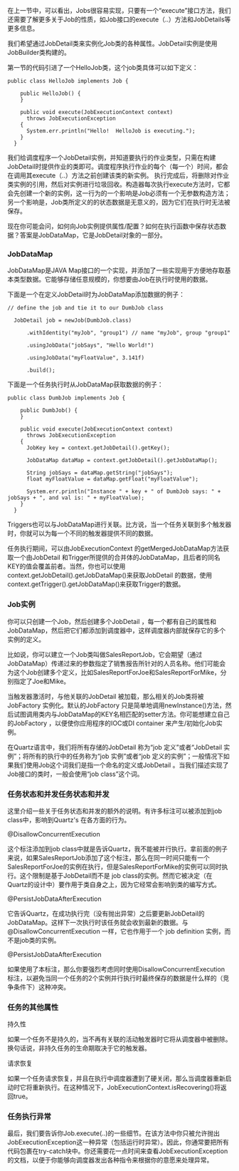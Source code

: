 在上一节中，可以看出，Jobs很容易实现，只要有一个“execute”接口方法，我们还需要了解更多关于Job的性质，如Job接口的execute（..）方法和JobDetails等更多信息。

我们希望通过JobDetail类来实例化Job类的各种属性。JobDetail实例是使用JobBuilder类构建的。 

第一节的代码引进了一个HelloJob类，这个job类具体可以如下定义：
```
public class HelloJob implements Job {

    public HelloJob() {
    }

    public void execute(JobExecutionContext context)
      throws JobExecutionException
    {
      System.err.println("Hello!  HelloJob is executing.");
    }
  }
```

我们给调度程序一个JobDetail实例，并知道要执行的作业类型，只需在构建JobDetail时提供作业的类即可。调度程序执行作业的每个（每一个）时间，都会在调用其execute（..）方法之前创建该类的新实例。 执行完成后，将删除对作业类实例的引用，然后对实例进行垃圾回收。构造器每次执行execute方法时，它都会先创建一个新的实例，这一行为的一个影响是Job必须有一个无参数构造方法；另一个影响是，Job类所定义的的状态数据是无意义的，因为它们在执行时无法被保存。

现在你可能会问，如何向Job实例提供属性/配置？如何在执行函数中保存状态数据？答案是JobDataMap，它是JobDetail对象的一部分。

### JobDataMap

JobDataMap是JAVA Map接口的一个实现，并添加了一些实现用于方便地存取基本类型数据。它能够存储任意规模的，你想要由Job在执行时使用的数据。

下面是一个在定义JobDetail时为JobDataMap添加数据的例子：
```
// define the job and tie it to our DumbJob class

  JobDetail job = newJob(DumbJob.class)

      .withIdentity("myJob", "group1") // name "myJob", group "group1"

      .usingJobData("jobSays", "Hello World!")

      .usingJobData("myFloatValue", 3.141f)

      .build();
```

下面是一个任务执行时从JobDataMap获取数据的例子：

```
public class DumbJob implements Job {

    public DumbJob() {
    }

    public void execute(JobExecutionContext context)
      throws JobExecutionException
    {
      JobKey key = context.getJobDetail().getKey();

      JobDataMap dataMap = context.getJobDetail().getJobDataMap();

      String jobSays = dataMap.getString("jobSays");
      float myFloatValue = dataMap.getFloat("myFloatValue");

      System.err.println("Instance " + key + " of DumbJob says: " + jobSays + ", and val is: " + myFloatValue);
    }
  }
```

Triggers也可以与JobDataMap进行关联。比方说，当一个任务关联到多个触发器时，你就可以为每一个不同的触发器提供不同的数据。

任务执行期间，可以由JobExecutionContext 的getMergedJobDataMap方法获取一个由JobDetail 和Trigger所提供的合并体的JobDataMap，且后者的同名KEY的值会覆盖前者。当然，你也可以使用context.getJobDetail().getJobDataMap()来获取JobDetail 的数据，使用context.getTrigger().getJobDataMap()来获取Trigger的数据。

### Job实例
你可以只创建一个Job，然后创建多个JobDetail ，每一个都有自己的属性和JobDataMap，然后把它们都添加到调度器中，这样调度器内部就保存它的多个实例的定义。

比如说，你可以建立一个Job类叫做SalesReportJob，它会期望（通过JobDataMap）传递过来的参数指定了销售报告所针对的人员名称。他们可能会为这个Job创建多个定义，比如SalesReportForJoe和SalesReportForMike，分别指定了Joe和Mike。

当触发器激活时，与他关联的JobDetail 被加载，那么相关的Job类将被JobFactory 实例化。默认的JobFactory 只是简单地调用newInstance()方法，然后试图调用类内与JobDataMap的KEY名相匹配的setter方法。你可能想建立自己的JobFactory ，以便使你应用程序的IOC或DI container 来产生/初始化Job实例。

在Quartz语言中，我们将所有存储的JobDetail 称为“job 定义”或者“JobDetail 实例”；将所有的执行中的任务称为“job 实例”或者“job 定义的实例”；一般情况下如果我们使用Job这个词我们是指一个命名的定义或JobDetail 。当我们描述实现了Job接口的类时，一般会使用“job class”这个词。

### 任务状态和并发任务状态和并发
这里介绍一些关于任务状态和并发的额外的说明。有许多标注可以被添加到job class中，影响到Quartz's 在各方面的行为。

@DisallowConcurrentExecution

这个标注添加到job class中就是告诉Quartz，我不能被并行执行。拿前面的例子来说，如果SalesReportJob添加了这个标注，那么在同一时间只能有一个SalesReportForJoe的实例在执行，但是SalesReportForMike的实例可以同时执行。这个限制是基于JobDetail而不是 job class的实例。然而它被决定（在Quartz的设计中）要作用于类自身之上，因为它经常会影响到类的编写方式。

@PersistJobDataAfterExecution

它告诉Quartz，在成功执行完（没有抛出异常）之后要更新JobDetail的JobDataMap。这样下一次执行时该任务就会收到最新的数据。与@DisallowConcurrentExecution 一样，它也作用于一个 job definition 实例，而不是job类的实例。

@PersistJobDataAfterExecution 

如果使用了本标注，那么你要强烈考虑同时使用DisallowConcurrentExecution 标注，以避免当同一个任务的2个实例并行执行时最终保存的数据是什么样的（竞争条件下）这种冲突。

### 任务的其他属性
持久性

如果一个任务不是持久的，当不再有关联的活动触发器时它将从调度器中被删除。换句话说，非持久任务的生命期取决于它的触发器。

请求恢复

如果一个任务请求恢复，并且在执行中调度器遭到了硬关闭，那么当调度器重新启动时它将重新执行。在这种情况下，JobExecutionContext.isRecovering()将返回true。

### 任务执行异常
最后，我们要告诉你Job.execute(..)的一些细节。在该方法中你只被允许抛出JobExecutionException这一种异常（包括运行时异常）。因此，你通常要把所有代码包裹在try-catch块中。你还需要花一点时间来查看JobExecutionException的文档，以便于你能够向调度器发出各种指令来根据你的意愿来处理异常。

